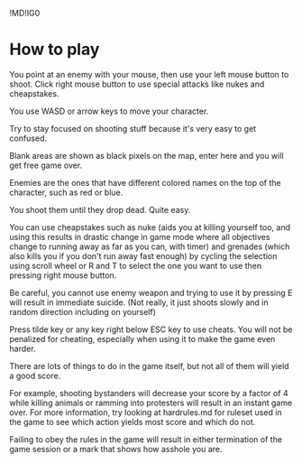 !MD!IG0
# How to play
You point at an enemy with your mouse, then use your left mouse button to shoot. Click right mouse button to use special attacks like nukes and cheapstakes.

You use WASD or arrow keys to move your character.

Try to stay focused on shooting stuff because it's very easy to get confused.

Blank areas are shown as black pixels on the map, enter here and you will get free game over.

Enemies are the ones that have different colored names on the top of the character, such as red or blue.

You shoot them until they drop dead. Quite easy.

You can use cheapstakes such as nuke (aids you at killing yourself too, and using this results in drastic change in game mode where all objectives change to running away as far as you can, with timer) and grenades (which also kills you if you don't run away fast enough) by cycling the selection using scroll wheel or R and T to select the one you want to use then pressing right mouse button.

Be careful, you cannot use enemy weapon and trying to use it by pressing E will result in immediate suicide. (Not really, it just shoots slowly and in random direction including on yourself)

Press tilde key or any key right below ESC key to use cheats. You will not be penalized for cheating, especially when using it to make the game even harder.

There are lots of things to do in the game itself, but not all of them will yield a good score.

For example, shooting bystanders will decrease your score by a factor of 4 while killing animals or ramming into protesters will result in an instant game over. For more information, try looking at hardrules.md for ruleset used in the game to see which action yields most score and which do not.

Failing to obey the rules in the game will result in either termination of the game session or a mark that shows how asshole you are.
